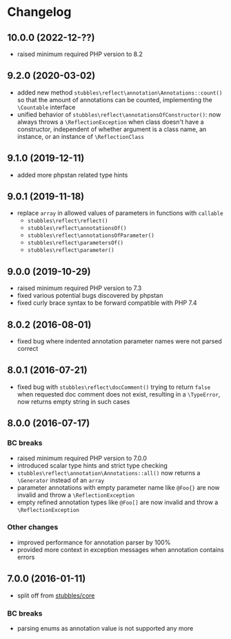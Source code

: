 # Changelog

## 10.0.0 (2022-12-??)

* raised minimum required PHP version to 8.2

## 9.2.0 (2020-03-02)

* added new method `stubbles\reflect\annotation\Annotations::count()` so that the amount of annotations can be counted, implementing the  `\Countable` interface
* unified behavior of `stubbles\reflect\annotationsOfConstructor()`: now always throws a `\ReflectionException` when class doesn't have a constructor, independent of whether argument is a class name, an instance, or an instance of `\ReflectionClass`

## 9.1.0 (2019-12-11)

* added more phpstan related type hints

## 9.0.1 (2019-11-18)

* replace `array` in allowed values of parameters in functions with `callable`
  * `stubbles\reflect\reflect()`
  * `stubbles\reflect\annotationsOf()`
  * `stubbles\reflect\annotationsOfParameter()`
  * `stubbles\reflect\parametersOf()`
  * `stubbles\reflect\parameter()`

## 9.0.0 (2019-10-29)

* raised minimum required PHP version to 7.3
* fixed various potential bugs discovered by phpstan
* fixed curly brace syntax to be forward compatible with PHP 7.4

## 8.0.2 (2016-08-01)

* fixed bug where indented annotation parameter names were not parsed correct

## 8.0.1 (2016-07-21)

* fixed bug with `stubbles\reflect\docComment()` trying to return `false` when requested doc comment does not exist, resulting in a `\TypeError`, now returns empty string in such cases

## 8.0.0 (2016-07-17)

### BC breaks

* raised minimum required PHP version to 7.0.0
* introduced scalar type hints and strict type checking
* `stubbles\reflect\annotation\Annotations::all()` now returns a `\Generator` instead of an `array`
* parameter annotations with empty parameter name like `@Foo{}` are now invalid and throw a `\ReflectionException`
* empty refined annotation types like `@Foo[]` are now invalid and throw a `\ReflectionException`

### Other changes

* improved performance for annotation parser by 100%
* provided more context in exception messages when annotation contains errors

## 7.0.0 (2016-01-11)

* split off from [stubbles/core](https://github.com/stubbles/stubbles-core)

### BC breaks

* parsing enums as annotation value is not supported any more
